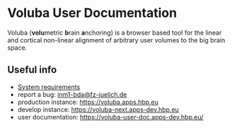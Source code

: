 # Voluba User Documentation

Voluba (<b>volu</b>metric <b>b</b>rain <b>a</b>nchoring) is a browser based tool for the linear and cortical non-linear alignment of arbitrary user volumes to the big brain space.

## Useful info

- [System requirements](req.md)
- report a bug: <inm1-bda@fz-juelich.de>
- production instance: <https://voluba.apps.hbp.eu>
- develop instance: <https://voluba-next.apps-dev.hbp.eu>
- user documentation: <https://voluba-user-doc.apps-dev.hbp.eu/>
<!-- - github repository: <https://github.com/fzj-inm1-bda/landmark-reg> -->
